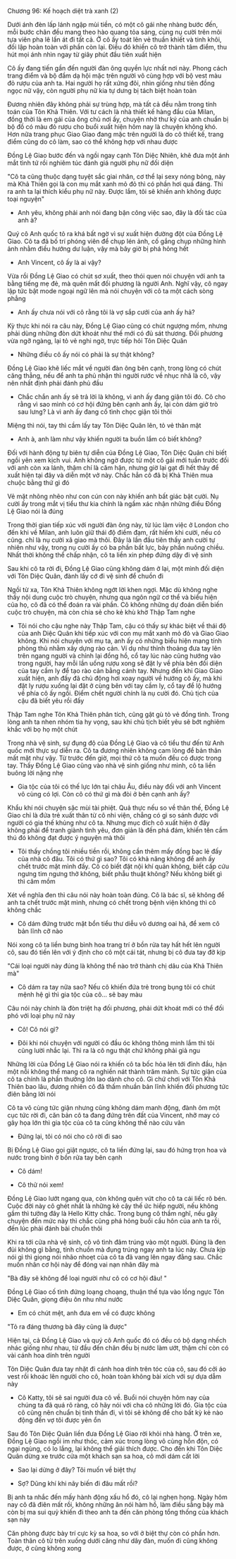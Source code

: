




Chương 96: Kế hoạch diệt trà xanh (2)

Dưới ánh đèn lấp lánh ngập mùi tiền, có một cô gái nhẹ nhàng bước đến, mỗi bước chân đều mang theo hào quang tỏa sáng, cùng nụ cười trên môi tựa viên pha lê lấn át đi tất cả. Ở cô ấy toát lên vẻ thuần khiết và tinh khôi, đối lập hoàn toàn với phần còn lại. Điều đó khiến cô trở thành tâm điểm, thu hút mọi ánh nhìn ngay từ giây phút đầu tiên xuất hiện

Cô ấy đang tiến gần đến người đàn ông quyền lực nhất nơi này. Phong cách trang điểm và bộ đầm dạ hội mặc trên người vô cùng hợp với bộ vest màu đỏ rượu của anh ta. Hai người họ rất xứng đôi, nhìn giống như tiên đồng ngọc nữ vậy, còn người phụ nữ kia tự dưng bị tách biệt hoàn toàn

Đương nhiên đây không phải sự trùng hợp, mà tất cả đều nằm trong tính toán của Tôn Khả Thiên. Với tư cách là nhà thiết kế hàng đầu của Milan, đồng thời là em gái của ông chủ nơi ấy, chuyện nhờ thư ký của anh chuẩn bị bộ đồ có màu đỏ rượu cho buổi xuất hiện hôm nay là chuyện không khó. Hơn nữa trang phục Giao Giao đang mặc trên người là do cô thiết kế, trang điểm cũng do cô làm, sao có thể không hợp với nhau được

Đồng Lệ Giao bước đến và ngồi ngay cạnh Tôn Diệc Nhiên, khẽ đưa một ánh mắt tình tứ rồi nghiêm túc đánh giá người phụ nữ đối diện

"Cô ta cũng thuộc dạng tuyệt sắc giai nhân, cơ thể lại sexy nóng bỏng, này mà Khả Thiên gọi là con mụ mắt xanh mỏ đỏ thì có phần hơi quá đáng. Thì ra anh ta lại thích kiểu phụ nữ này. Được lắm, tôi sẽ khiến anh không được toại nguyện"

- Anh yêu, không phải anh nói đang bận công việc sao, đây là đối tác của anh à?

Quý cô Anh quốc tỏ ra khá bất ngờ vì sự xuất hiện đường đột của Đồng Lệ Giao. Cô ta đã bố trí phóng viên để chụp lén ảnh, cố gắng chụp những hình ảnh nhằm điều hướng dư luận, vậy mà bây giờ bị phá hỏng hết

- Anh Vincent, cô ấy là ai vậy?

Vừa rồi Đồng Lệ Giao có chút sơ xuất, theo thói quen nói chuyện với anh ta bằng tiếng mẹ đẻ, mà quên mất đối phương là người Anh. Nghĩ vậy, cô ngay lập tức bật mode ngoại ngữ lên mà nói chuyện với cô ta một cách sòng phẳng

- Anh ấy chưa nói với cô rằng tôi là vợ sắp cưới của anh ấy hả?

Kỳ thực khi nói ra câu này, Đồng Lệ Giao cũng có chút ngượng mồm, nhưng phải dùng những đòn dứt khoát như thế mới có đủ sát thương. Đối phương vừa ngỡ ngàng, lại tỏ vẻ nghi ngờ, trực tiếp hỏi Tôn Diệc Quân

- Những điều cô ấy nói có phải là sự thật không?

Đồng Lệ Giao khẽ liếc mắt về người đàn ông bên cạnh, trong lòng có chút căng thẳng, nếu để anh ta phủ nhận thì người rước về nhục nhã là cô, vậy nên nhất định phải đánh phủ đầu

- Chắc chắn anh ấy sẽ trả lời là không, vì anh ấy đang giận tôi đó. Cô cho rằng vì sao mình có cơ hội đứng bên cạnh anh ấy, lại còn dám giở trò sau lưng? Là vì anh ấy đang cố tình chọc giận tôi thôi

Miệng thì nói, tay thì cầm lấy tay Tôn Diệc Quân lên, tỏ vẻ thân mật

- Anh à, anh làm như vậy khiến người ta buồn lắm có biết không?

Đối với hành động tự biên tự diễn của Đồng Lệ Giao, Tôn Diệc Quân chỉ biết ngồi yên xem kịch vui. Anh không ngờ được từ một cô gái mới tuần trước đối với anh còn xa lánh, thậm chí là căm hận, nhưng giờ lại gạt đi hết thảy để xuất hiện tại đây và diễn một vở này. Chắc hẳn cô đã bị Khả Thiên mua chuộc bằng thứ gì đó

Vẻ mặt nhõng nhẽo như con cún con này khiến anh bất giác bật cười. Nụ cười ấy trong mắt vị tiểu thư kia chính là ngầm xác nhận những điều Đồng Lệ Giao nói là đúng

Trong thời gian tiếp xúc với người đàn ông này, từ lúc làm việc ở London cho đến khi về Milan, anh luôn giữ thái độ điềm đạm, rất hiếm khi cười, nếu có cũng. chỉ là nụ cười xã giao mà thôi. Đây là lần đầu tiên thấy anh cười tự nhiên như vậy, trong nụ cười ấy có ba phần bất lực, bảy phần nuông chiều. Nhất thời không thể chấp nhận, cô ta liền xin phép đứng dậy đi vệ sinh

Sau khi cô ta rời đi, Đồng Lệ Giao cũng không dám ở lại, một mình đối diện với Tôn Diệc Quân, đành lấy cớ đi vệ sinh để chuồn đi

Ngồi từ xa, Tôn Khả Thiên không ngớt lời khen ngợi. Mặc dù không nghe thấy nội dung cuộc trò chuyện, nhưng qua ngôn ngữ cơ thể và biểu hiện của họ, cô đã có thể đoán ra vài phần. Cô không những dự đoán diễn biến cuộc trò chuyện, mà còn chia sẻ cho kẻ khù khờ Thập Tam nghe

- Tôi nói cho cậu nghe này Thập Tam, cậu có thấy sự khác biệt về thái độ của anh Diệc Quân khi tiếp xúc với con mụ mắt xanh mỏ đỏ và Giao Giao không. Khi nói chuyện với mụ ta, anh ấy có những biểu hiện mang tính phòng thủ nhằm xây dựng rào cản. Ví dụ như thỉnh thoảng đưa tay lên trên ngang người và chỉnh lại đồng hồ, cổ tay lúc nào cũng hướng vào trong người, hay mỗi lần uống rượu xong sẽ đặt ly về phía bên đối diện của tay cầm ly để tạo rào cản bằng cánh tay. Nhưng đến khi Giao Giao xuất hiện, anh đấy đã chủ động hơi xoay người về hướng cô ấy, mà khi đặt ly rượu xuống lại đặt ở cùng bên với tay cầm ly, cổ tay để lộ hướng về phía cô ấy ngồi. Điểm chết người chính là nụ cười đó. Chủ tịch của cậu đã biết yêu rồi đấy

Thập Tam nghe Tôn Khả Thiên phân tích, cũng gật gù tỏ vẻ đồng tình. Trong lòng anh ta nhen nhóm tia hy vọng, sau khi chủ tịch biết yêu sẽ bớt nghiêm khắc với bọ họ một chút

Trong nhà vệ sinh, sự đụng độ của Đồng Lệ Giao và cô tiểu thư đến từ Anh quốc mới thực sự diễn ra. Cô ta đương nhiên không cam lòng để bản thân mất mặt như vậy. Từ trước đến giờ, mọi thứ cô ta muốn đều có được trong tay. Thấy Đồng Lệ Giao cũng vào nhà vệ sinh giống như mình, cô ta liền buông lời nặng nhẹ

- Gia tộc của tôi có thế lực lớn tại châu Âu, điều này đối với anh Vincent vô cùng có lợi. Còn cô có thứ gì mà đòi ở bên cạnh anh ấy?

Khẩu khí nói chuyện sặc mùi tài phiệt. Quả thực nếu so về thân thế, Đồng Lệ Giao chỉ là đứa trẻ xuất thân từ cô nhi viện, chẳng có gì so sánh được với người có gia thế khủng như cô ta. Nhưng mục đích cô xuất hiện ở đây không phải để tranh giành tình yêu, đơn giản là đến phá đám, khiến tên cầm thú đó không đạt được ý nguyện mà thôi

- Tôi thấy chồng tôi nhiều tiền rồi, không cần thêm mấy đồng bạc lẻ đấy của nhà cô đâu. Tôi có thứ gì sao? Tôi có khả năng không để anh ấy chết trước mặt mình đấy. Cô có biết đặt nội khí quản không, biết cấp cứu ngưng tim ngưng thở không, biết phẫu thuật không? Nếu không biết gì thì câm mồm

Xét về nghĩa đen thì câu nói này hoàn toàn đúng. Cô là bác sĩ, sẽ không để anh ta chết trước mặt mình, nhưng có chết trong bệnh viện không thì cô không chắc

- Cô dám đứng trước mặt bổn tiểu thư diễu võ dương oai hả, để xem cô bản lĩnh cỡ nào

Nói xong cô ta liền bưng bình hoa trang trí ở bồn rửa tay hất hết lên người cô, sau đó tiến lên với ý định cho cô một cái tát, nhưng bị cô đưa tay đỡ kịp

"Cái loại người này đúng là không thể nào trở thành chị dâu của Khả Thiên mà"

- Cô dám ra tay nữa sao? Nếu cô khiến đứa trẻ trong bụng tôi có chút mệnh hệ gì thì gia tộc của cô... sẽ bay màu

Câu nói này chính là đòn triệt hạ đối phương, phải dứt khoát mới có thể đối phó với loại phụ nữ này

- Cô! Cô nói gì?

- Đôi khi nói chuyện với người có đầu óc không thông minh lắm thì tôi cũng lười nhắc lại. Thì ra là cô ngu thật chứ không phải giả ngu

Những lời của Đồng Lệ Giao nói ra khiến cô ta bốc hỏa lên tới đỉnh đầu, hận một nỗi không thể mang cô ra nghiền nát thành trăm mảnh. Sự tức giận của cô ta chính là phần thưởng lớn lao dành cho cô. Gì chứ chơi với Tôn Khả Thiên bao lâu, đương nhiên cô đã thấm nhuần bản lĩnh khiến đối phương tức điên bằng lời nói

Cô ta vô cùng tức giận nhưng cũng không dám manh động, đành ôm một cục tức rời đi, căn bản cô ta đang đứng trên đất của Vincent, nhỡ may có gây họa lớn thì gia tộc của cô ta cũng không thể nào cứu vãn

- Đứng lại, tôi có nói cho cô rời đi sao

Bị Đồng Lệ Giao gọi giật ngược, cô ta liền đứng lại, sau đó hứng trọn hoa và nước trong bình ở bồn rửa tay bên cạnh

- Cô dám!

- Cô thử nói xem!

Đồng Lệ Giao lướt ngang qua, còn không quên vứt cho cô ta cái liếc rõ bén. Cuộc đời này cô ghét nhất là những kẻ cậy thế ức hiếp người, nếu không gầm thì tưởng đây là Hello Kitty chắc. Trong bụng cô thầm nghĩ, nếu gây chuyện đến mức này thì chắc cũng phá hỏng buổi cầu hôn của anh ta rồi, đến lúc phải đánh bài chuồn thôi

Khi ra tới cửa nhà vệ sinh, cô vô tình đâm trúng vào một người. Đúng là đen đủi không gì bằng, tính chuồn mà đụng trúng ngay anh ta lúc này. Chưa kịp nói gì thì giọng nói nhão nhoẹt của cô ta đã vang lên ngay đằng sau. Chắc muốn nhân cơ hội này để đóng vai nạn nhân đây mà

"Bà đây sẽ không để loại người như cô có cơ hội đâu! "

Đồng Lệ Giao cố tình đứng loạng choạng, thuận thế tựa vào lồng ngực Tôn Diệc Quân, giọng điệu ôn nhu như nước

- Em có chút mệt, anh đưa em về có được không

"Tỏ ra đáng thương bà đây cũng là được"

Hiện tại, cả Đồng Lệ Giao và quý cô Anh quốc đó có đều có bộ dạng nhếch nhác giống như nhau, từ đầu đến chân đều bị nước làm ướt, thậm chí còn có vài cánh hoa dính trên người

Tôn Diệc Quân đưa tay nhặt đi cánh hoa dính trên tóc của cô, sau đó cởi áo vest rồi khoác lên người cho cô, hoàn toàn không bài xích với sự dựa dẫm này

- Cô Katty, tôi sẽ sai người đưa cô về. Buổi nói chuyện hôm nay của chúng ta đã quá rõ ràng, cô hãy nói với cha cô những lời đó. Gia tộc của cô cũng nên chuẩn bị tinh thần đi, vì tôi sẽ không để cho bất kỳ kẻ nào động đến vợ tôi được yên ổn

Sau đó Tôn Diệc Quân liền đưa Đồng Lệ Giao rời khỏi nhà hàng. Ở trên xe, Đồng Lệ Giao ngồi im như thóc, cảm xúc trong lòng vô cùng hỗn độn, có ngại ngùng, có lo lắng, lại không thể giải thích được. Cho đến khi Tôn Diệc Quân dừng xe trước cửa một khách sạn sa hoa, cô mới dám cất lời

- Sao lại dừng ở đây? Tôi muốn về biệt thự

- Sợ? Dũng khí khi nãy biến đi đâu mất rồi?

Bị anh ta nhắc đến mấy hành động xấu hổ đó, cô lại nghẹn họng. Ngày hôm nay cô đã điên mất rồi, không những ăn nói hàm hồ, làm điều sằng bậy mà còn bị ma sui quỷ khiến đi theo anh ta đến căn phòng tổng thống của khách sạn này

Căn phòng được bày trí cực kỳ sa hoa, so với ở biệt thự còn có phần hơn. Toàn thân cô từ trên xuống dưới căng như dây đàn, muốn đi cũng không được, ở cũng không xong




